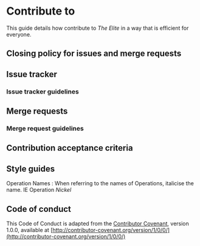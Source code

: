 # Contribute to

This guide details how contribute to _The Elite_ in a way that is efficient for everyone.

## Closing policy for issues and merge requests

## Issue tracker

### Issue tracker guidelines

## Merge requests

### Merge request guidelines

## Contribution acceptance criteria

## Style guides

Operation Names
: When referring to the names of Operations, italicise the name. IE Operation _Nickel_

## Code of conduct

This Code of Conduct is adapted from the [Contributor Covenant](http:contributor-covenant.org), version 1.0.0, available at [http://contributor-covenant.org/version/1/0/0/](http://contributor-covenant.org/version/1/0/0/)
